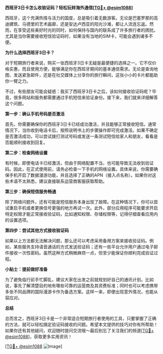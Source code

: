 **西班牙3日卡怎么收验证码？轻松玩转海外通信[[TG💪+ @esim1088](https://t.me/s/esim1088)]**

西班牙，这个充满热情与活力的国度，总是吸引着无数游客。无论是巴塞罗那的高迪建筑、马德里的艺术画廊，还是安达卢西亚的阳光沙滩，都让人流连忘返。然而，在享受这些美好时光的同时，如何保持与国内的联系成了许多旅行者的困扰。尤其是当你需要接收短信验证码时，如果没有当地的SIM卡，可能会遇到诸多不便。

**为什么选择西班牙3日卡？**

对于短期旅行者来说，购买一张西班牙3日卡无疑是最便捷的选择之一。它不仅价格实惠，而且使用方便，能够满足你在西班牙期间的基本通信需求。无论是查询地图、发送紧急邮件，还是在社交媒体上分享你的旅行瞬间，这张小小的卡片都能助你一臂之力。

不过，有些朋友可能会疑惑：我买了西班牙3日卡之后，该如何接收验证码呢？毕竟，很多网站和服务都需要通过手机短信来验证身份。接下来，我们就来详细解答这个问题。

**第一步：确认手机号码是否激活**

首先，你需要确保你的西班牙3日卡已经成功激活，并且能够正常接收短信。通常情况下，当你收到电话卡后，按照说明书上的步骤操作即可完成激活。如果不确定是否激活成功，可以尝试拨打测试号码或发送一条测试短信给家人和朋友，看看是否能顺利接收到回复。

**第二步：检查网络设置**

有时候，即使电话卡已经激活，但由于网络配置不当，也可能导致无法收到验证码。因此，在正式使用前，请务必检查一下手机的网络设置。具体来说，你需要确保手机开启了数据漫游功能，并且选择了正确的APN（接入点名称）。如果你对这些术语不太熟悉，建议直接联系运营商客服获取帮助。

**第三步：确保短信服务畅通**

除了网络问题外，还有可能是短信服务本身出现了故障。在这种情况下，你可以尝试重启手机或者更换信号更强的地方再试一次。此外，部分应用程序可能要求开启特定权限才能正常接收验证码，比如通知权限、存储权限等，记得仔细查看应用内的设置选项。

**第四步：尝试其他方式接收验证码**

如果以上方法都无法解决问题，那么还可以考虑采用备用方案来接收验证码。例如，某些服务支持语音通话的方式发送验证码；还有一些平台允许用户通过电子邮件接收一次性密码。虽然这种方式稍微麻烦一点，但至少能保证你顺利完成验证过程。

**小贴士：提前做好准备**

为了避免临行前手忙脚乱，建议大家在出发之前就规划好自己的通讯计划。比如说，事先了解清楚目的地有哪些可靠的运营商及其资费标准；同时也可以考虑携带多张不同品牌的国际漫游卡作为备选方案。这样一来，即便出现意外情况，也能从容应对。

**总结**

总而言之，西班牙3日卡是一个非常适合短期旅行者使用的工具，只要掌握了正确的方法，就可以轻松搞定验证码接收的问题。希望本文提供的技巧对你有所帮助！如果你还有其他疑问，欢迎随时提问交流哦～最后别忘了关注我们的频道[[TG💪+ @esim1088](https://t.me/s/esim1088)]，获取更多实用资讯！

[[TG💪+ @esim1088](https://t.me/s/esim1088) ![Image](https://i.postimg.cc/4NQfJmqS/Snipaste-2025-05-13-00-14-12.png)]